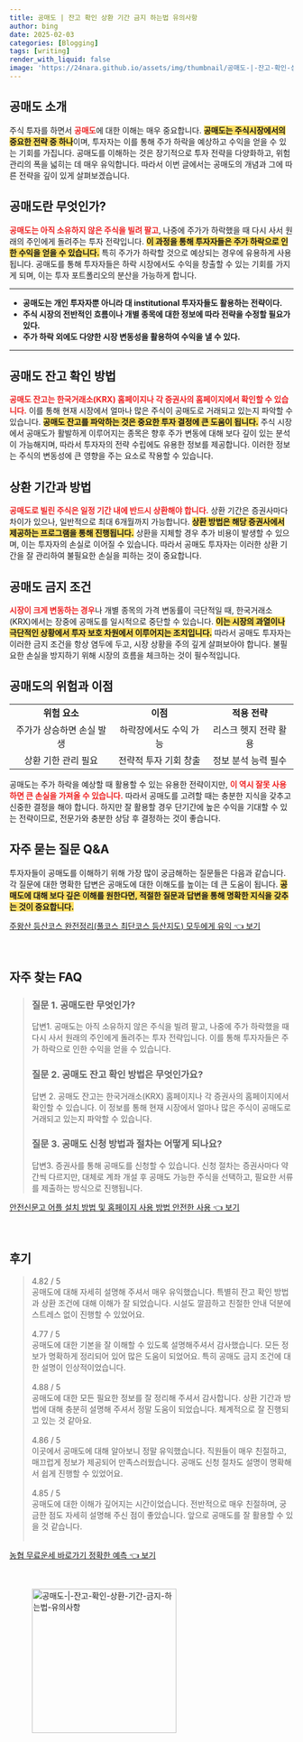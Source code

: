 ```yaml
---
title: 공매도 | 잔고 확인 상환 기간 금지 하는법 유의사항
author: bing
date: 2025-02-03
categories: [Blogging]
tags: [writing]
render_with_liquid: false
image: 'https://24nara.github.io/assets/img/thumbnail/공매도-|-잔고-확인-상환-기간-금지-하는법-유의사항.webp'
---
```



<h2 id='공매도_소개'>공매도 소개</h2>

<p>주식 투자를 하면서 <b><span style="color: #ee2323;">공매도</span></b>에 대한 이해는 매우 중요합니다. <b><span style="background-color: #ffe066;">공매도는 주식시장에서의 중요한 전략 중 하나</span></b>이며, 투자자는 이를 통해 주가 하락을 예상하고 수익을 얻을 수 있는 기회를 가집니다. 공매도를 이해하는 것은 장기적으로 투자 전략을 다양화하고, 위험 관리의 폭을 넓히는 데 매우 유익합니다. 따라서 이번 글에서는 공매도의 개념과 그에 따른 전략을 깊이 있게 살펴보겠습니다.</p>

<h2 id='공매도_정의'>공매도란 무엇인가?</h2>

<p><b><span style="color: #ee2323;">공매도는 아직 소유하지 않은 주식을 빌려 팔고</span></b>, 나중에 주가가 하락했을 때 다시 사서 원래의 주인에게 돌려주는 투자 전략입니다. <b><span style="background-color: #ffe066;">이 과정을 통해 투자자들은 주가 하락으로 인한 수익을 얻을 수 있습니다.</span></b> 특히 주가가 하락할 것으로 예상되는 경우에 유용하게 사용됩니다. 공매도를 통해 투자자들은 하락 시장에서도 수익을 창출할 수 있는 기회를 가지게 되며, 이는 투자 포트폴리오의 분산을 가능하게 합니다.</p>

<hr />

<ul>
    <li><b>공매도는 개인 투자자뿐 아니라 대 institutional 투자자들도 활용하는 전략이다.</b></li>
    <li><b>주식 시장의 전반적인 흐름이나 개별 종목에 대한 정보에 따라 전략을 수정할 필요가 있다.</b></li>
    <li><b>주가 하락 외에도 다양한 시장 변동성을 활용하여 수익을 낼 수 있다.</b></li>
</ul>

<hr />

<h2 id='공매도_잔고_확인'>공매도 잔고 확인 방법</h2>

<p><b><span style="color: #ee2323;">공매도 잔고는 한국거래소(KRX) 홈페이지나 각 증권사의 홈페이지에서 확인할 수 있습니다.</span></b> 이를 통해 현재 시장에서 얼마나 많은 주식이 공매도로 거래되고 있는지 파악할 수 있습니다. <b><span style="background-color: #ffe066;">공매도 잔고를 파악하는 것은 중요한 투자 결정에 큰 도움이 됩니다.</span></b> 주식 시장에서 공매도가 활발하게 이루어지는 종목은 향후 주가 변동에 대해 보다 깊이 있는 분석이 가능해지며, 따라서 투자자의 전략 수립에도 유용한 정보를 제공합니다. 이러한 정보는 주식의 변동성에 큰 영향을 주는 요소로 작용할 수 있습니다.</p>

<h2 id='상환_기간_및_방법'>상환 기간과 방법</h2>

<p><b><span style="color: #ee2323;">공매도로 빌린 주식은 일정 기간 내에 반드시 상환해야 합니다.</span></b> 상환 기간은 증권사마다 차이가 있으나, 일반적으로 최대 6개월까지 가능합니다. <b><span style="background-color: #ffe066;">상환 방법은 해당 증권사에서 제공하는 프로그램을 통해 진행됩니다.</span></b> 상환을 지체할 경우 추가 비용이 발생할 수 있으며, 이는 투자자의 손실로 이어질 수 있습니다. 따라서 공매도 투자자는 이러한 상환 기간을 잘 관리하여 불필요한 손실을 피하는 것이 중요합니다.</p>

<h2 id='공매도_금지_조건'>공매도 금지 조건</h2>

<p><b><span style="color: #ee2323;">시장이 크게 변동하는 경우</span></b>나 개별 종목의 가격 변동률이 극단적일 때, 한국거래소(KRX)에서는 장중에 공매도를 일시적으로 중단할 수 있습니다. <b><span style="background-color: #ffe066;">이는 시장의 과열이나 극단적인 상황에서 투자 보호 차원에서 이루어지는 조치입니다.</span></b> 따라서 공매도 투자자는 이러한 금지 조건을 항상 염두에 두고, 시장 상황을 주의 깊게 살펴보아야 합니다. 불필요한 손실을 방지하기 위해 시장의 흐름을 체크하는 것이 필수적입니다.</p>

<h2 id='공매도의_위험과_이점'>공매도의 위험과 이점</h2>

<table>
    <tr>
        <td style="text-align: center; height: 17px;"><b>위험 요소</b></td>
        <td style="text-align: center; height: 17px;"><b>이점</b></td>
        <td style="text-align: center; height: 17px;"><b>적용 전략</b></td>
    </tr>
    <tr>
        <td style="text-align: center; height: 17px;">주가가 상승하면 손실 발생</td>
        <td style="text-align: center; height: 17px;">하락장에서도 수익 가능</td>
        <td style="text-align: center; height: 17px;">리스크 헷지 전략 활용</td>
    </tr>
    <tr>
        <td style="text-align: center; height: 17px;">상환 기한 관리 필요</td>
        <td style="text-align: center; height: 17px;">전략적 투자 기회 창출</td>
        <td style="text-align: center; height: 17px;">정보 분석 능력 필수</td>
    </tr>
</table>

<p>공매도는 주가 하락을 예상할 때 활용할 수 있는 유용한 전략이지만, <b><span style="color: #ee2323;">이 역시 잘못 사용하면 큰 손실을 가져올 수 있습니다.</span></b> 따라서 공매도를 고려할 때는 충분한 지식을 갖추고 신중한 결정을 해야 합니다. 하지만 잘 활용할 경우 단기간에 높은 수익을 기대할 수 있는 전략이므로, 전문가와 충분한 상담 후 결정하는 것이 좋습니다.</p>

<h2 id='자주_묻는_질문'>자주 묻는 질문 Q&A</h2>

<p>투자자들이 공매도를 이해하기 위해 가장 많이 궁금해하는 질문들은 다음과 같습니다. 각 질문에 대한 명확한 답변은 공매도에 대한 이해도를 높이는 데 큰 도움이 됩니다. <b><span style="background-color: #ffe066;">공매도에 대해 보다 깊은 이해를 원한다면, 적절한 질문과 답변을 통해 명확한 지식을 갖추는 것이 중요합니다.</span></b></p>


<p><a class="click-button" title="주왕산 등산코스 완전정리(풀코스 최단코스 등산지도) 모두에게 유익" href="https://24nara.github.io/posts/%EC%A3%BC%EC%99%95%EC%82%B0-%EB%93%B1%EC%82%B0%EC%BD%94%EC%8A%A4-%EC%99%84%EC%A0%84%EC%A0%95%EB%A6%AC(%ED%92%80%EC%BD%94%EC%8A%A4-%EC%B5%9C%EB%8B%A8%EC%BD%94%EC%8A%A4-%EB%93%B1%EC%82%B0%EC%A7%80%EB%8F%84)-%EB%AA%A8%EB%91%90%EC%97%90%EA%B2%8C-%EC%9C%A0%EC%9D%B5/" rel="dofollow">주왕산 등산코스 완전정리(풀코스 최단코스 등산지도) 모두에게 유익 👈 보기</a></p><br>
<h2 id='자주_찾는_FAQ'>자주 찾는 FAQ</h2>
<div itemscope="" itemtype="https://schema.org/FAQPage"> 
<blockquote> 
<div itemscope="" itemprop="mainEntity" itemtype="https://schema.org/Question"> 
<h3 itemprop="name">질문 1. 공매도란 무엇인가?</h3> 
<div itemscope="" itemprop="acceptedAnswer" itemtype="https://schema.org/Answer"> 
<span itemprop="text"> 
<p>답변1. 공매도는 아직 소유하지 않은 주식을 빌려 팔고, 나중에 주가 하락했을 때 다시 사서 원래의 주인에게 돌려주는 투자 전략입니다. 이를 통해 투자자들은 주가 하락으로 인한 수익을 얻을 수 있습니다.</p> 
</span> 
</div> 
</div> 

<div itemscope="" itemprop="mainEntity" itemtype="https://schema.org/Question"> 
<h3 itemprop="name">질문 2. 공매도 잔고 확인 방법은 무엇인가요?</h3> 
<div itemscope="" itemprop="acceptedAnswer" itemtype="https://schema.org/Answer"> 
<span itemprop="text"> 
<p>답변 2. 공매도 잔고는 한국거래소(KRX) 홈페이지나 각 증권사의 홈페이지에서 확인할 수 있습니다. 이 정보를 통해 현재 시장에서 얼마나 많은 주식이 공매도로 거래되고 있는지 파악할 수 있습니다.</p> 
</span> 
</div> 
</div> 

<div itemscope="" itemprop="mainEntity" itemtype="https://schema.org/Question"> 
<h3 itemprop="name">질문 3. 공매도 신청 방법과 절차는 어떻게 되나요?</h3> 
<div itemscope="" itemprop="acceptedAnswer" itemtype="https://schema.org/Answer"> 
<span itemprop="text"> 
<p>답변3. 증권사를 통해 공매도를 신청할 수 있습니다. 신청 절차는 증권사마다 약간씩 다르지만, 대체로 계좌 개설 후 공매도 가능한 주식을 선택하고, 필요한 서류를 제출하는 방식으로 진행됩니다.</p> 
</span> 
</div> 
</div> 
</blockquote> 
</div>
<p><a class="click-button" title="안전신문고 어플 설치 방법 및 홈페이지 사용 방법 안전한 사용" href="https://24nara.github.io/posts/%EC%95%88%EC%A0%84%EC%8B%A0%EB%AC%B8%EA%B3%A0-%EC%96%B4%ED%94%8C-%EC%84%A4%EC%B9%98-%EB%B0%A9%EB%B2%95-%EB%B0%8F-%ED%99%88%ED%8E%98%EC%9D%B4%EC%A7%80-%EC%82%AC%EC%9A%A9-%EB%B0%A9%EB%B2%95-%EC%95%88%EC%A0%84%ED%95%9C-%EC%82%AC%EC%9A%A9/" rel="dofollow">안전신문고 어플 설치 방법 및 홈페이지 사용 방법 안전한 사용 👈 보기</a></p><br>
<h2 id='후기'>후기</h2>
<div itemscope itemtype="https://schema.org/Product">
  <blockquote>
  <div itemprop="review" itemscope itemtype="https://schema.org/Review">
      <div itemprop="reviewRating" itemscope itemtype="https://schema.org/Rating"> <span itemprop="ratingValue">4.82</span> / <span itemprop="bestRating">5</span> </div>
      <span itemprop="reviewBody">공매도에 대해 자세히 설명해 주셔서 매우 유익했습니다. 특별히 잔고 확인 방법과 상환 조건에 대해 이해가 잘 되었습니다. 시설도 깔끔하고 친절한 안내 덕분에 스트레스 없이 진행할 수 있었어요.</span>
  </div>
  <br>
  <div itemprop="review" itemscope itemtype="https://schema.org/Review">
      <div itemprop="reviewRating" itemscope itemtype="https://schema.org/Rating"> <span itemprop="ratingValue">4.77</span> / <span itemprop="bestRating">5</span> </div>
      <span itemprop="reviewBody">공매도에 대한 기본을 잘 이해할 수 있도록 설명해주셔서 감사했습니다. 모든 정보가 명확하게 정리되어 있어 많은 도움이 되었어요. 특히 공매도 금지 조건에 대한 설명이 인상적이었습니다.</span>
  </div>
  <br>
  <div itemprop="review" itemscope itemtype="https://schema.org/Review">
      <div itemprop="reviewRating" itemscope itemtype="https://schema.org/Rating"> <span itemprop="ratingValue">4.88</span> / <span itemprop="bestRating">5</span> </div>
      <span itemprop="reviewBody">공매도에 대한 모든 필요한 정보를 잘 정리해 주셔서 감사합니다. 상환 기간과 방법에 대해 충분히 설명해 주셔서 정말 도움이 되었습니다. 체계적으로 잘 진행되고 있는 것 같아요.</span>
  </div>
  <br>
  <div itemprop="review" itemscope itemtype="https://schema.org/Review">
      <div itemprop="reviewRating" itemscope itemtype="https://schema.org/Rating"> <span itemprop="ratingValue">4.86</span> / <span itemprop="bestRating">5</span> </div>
      <span itemprop="reviewBody">이곳에서 공매도에 대해 알아보니 정말 유익했습니다. 직원들이 매우 친절하고, 매끄럽게 정보가 제공되어 만족스러웠습니다. 공매도 신청 절차도 설명이 명확해서 쉽게 진행할 수 있었어요.</span>
  </div>
  <br>
  <div itemprop="review" itemscope itemtype="https://schema.org/Review">
      <div itemprop="reviewRating" itemscope itemtype="https://schema.org/Rating"> <span itemprop="ratingValue">4.85</span> / <span itemprop="bestRating">5</span> </div>
      <span itemprop="reviewBody">공매도에 대한 이해가 깊어지는 시간이었습니다. 전반적으로 매우 친절하며, 궁금한 점도 자세히 설명해 주신 점이 좋았습니다. 앞으로 공매도를 잘 활용할 수 있을 것 같습니다.</span>
  </div>
  <br>
  </blockquote>
</div>
<p><a class="click-button" title="농협 무료운세 바로가기 정확한 예측" href="https://24nara.github.io/posts/%EB%86%8D%ED%98%91-%EB%AC%B4%EB%A3%8C%EC%9A%B4%EC%84%B8-%EB%B0%94%EB%A1%9C%EA%B0%80%EA%B8%B0-%EC%A0%95%ED%99%95%ED%95%9C-%EC%98%88%EC%B8%A1/" rel="dofollow">농협 무료운세 바로가기 정확한 예측 👈 보기</a></p><br>
<figure class="image"><img src="https://24nara.github.io/assets/img/thumbnail/공매도-|-잔고-확인-상환-기간-금지-하는법-유의사항.webp" alt="공매도-|-잔고-확인-상환-기간-금지-하는법-유의사항" width="256" height="256"></figure>